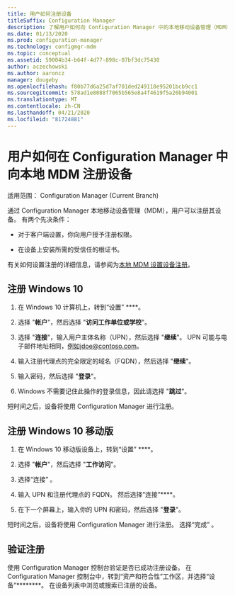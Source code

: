 ```yaml
---
title: 用户如何注册设备
titleSuffix: Configuration Manager
description: 了解用户如何向 Configuration Manager 中的本地移动设备管理（MDM）注册设备。
ms.date: 01/13/2020
ms.prod: configuration-manager
ms.technology: configmgr-mdm
ms.topic: conceptual
ms.assetid: 59004b34-b64f-4d77-898c-07bf3dc75430
author: aczechowski
ms.author: aaroncz
manager: dougeby
ms.openlocfilehash: f80b77d6a25d7af701ded249118e95201bcb9cc1
ms.sourcegitcommit: 578ad1e8088f7065b565e8a4f4619f5a26b94001
ms.translationtype: MT
ms.contentlocale: zh-CN
ms.lasthandoff: 04/21/2020
ms.locfileid: "81724881"
---
```

# <a name="how-users-enroll-devices-with-on-premises-mdm-in-configuration-manager"></a>用户如何在 Configuration Manager 中向本地 MDM 注册设备

适用范围：  Configuration Manager (Current Branch)

通过 Configuration Manager 本地移动设备管理（MDM），用户可以注册其设备。 有两个先决条件：

- 对于客户端设置，你向用户授予注册权限。

- 在设备上安装所需的受信任的根证书。

有关如何设置注册的详细信息，请参阅为[本地 MDM 设置设备注册](../get-started/set-up-device-enrollment-on-premises-mdm.md)。

## <a name="enroll-windows-10"></a><a name="bkmk_enrollDesk"></a>注册 Windows 10

1. 在 Windows 10 计算机上，转到“设置” ****。

1. 选择 "**帐户**"，然后选择 "**访问工作单位或学校**"。

1. 选择 "**连接**"，输入用户主体名称（UPN），然后选择 "**继续**"。 UPN 可能与电子邮件地址相同，例如jdoe@contoso.com。

1. 输入注册代理点的完全限定的域名（FQDN），然后选择 "**继续**"。

1. 输入密码，然后选择 "**登录**"。

1. Windows 不需要记住此操作的登录信息，因此请选择 "**跳过**"。

短时间之后，设备将使用 Configuration Manager 进行注册。

## <a name="enroll-windows-10-mobile"></a><a name="bkmk_enrollMob"></a>注册 Windows 10 移动版

1. 在 Windows 10 移动版设备上，转到“设置” ****。

1. 选择 "**帐户**"，然后选择 "**工作访问**"。

1. 选择“连接”  。

1. 输入 UPN 和注册代理点的 FQDN。 然后选择“连接”****。

1. 在下一个屏幕上，输入你的 UPN 和密码，然后选择 "**登录**"。

短时间之后，设备将使用 Configuration Manager 进行注册。 选择“完成”  。

## <a name="verify-enrollment"></a><a name="bkmk_verify"></a>验证注册

使用 Configuration Manager 控制台验证是否已成功注册设备。 在 Configuration Manager 控制台中，转到“资产和符合性”工作区，并选择“设备”********。 在设备列表中浏览或搜索已注册的设备。
